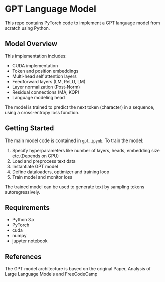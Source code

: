  # GPT Language Model

This repo contains PyTorch code to implement a GPT language model from scratch using Python. 

## Model Overview

This implementation includes:

- CUDA implementation
- Token and position embeddings
- Multi-head self attention layers
- Feedforward layers  (LM, ReLU, LM)
- Layer normalization (Post-Norm)
- Residual connections (MA, KQP)
- Language modeling head

The model is trained to predict the next token (character) in a sequence, using a cross-entropy loss function.

## Getting Started

The main model code is contained in `gpt.ipynb`. To train the model:

1. Specify hyperparameters like number of layers, heads, embedding size etc.(Depends on GPU)
2. Load and preprocess text data
3. Instantiate GPT model
4. Define dataloaders, optimizer and training loop 
5. Train model and monitor loss

The trained model can be used to generate text by sampling tokens autoregressively.

## Requirements

- Python 3.x 
- PyTorch
- cuda
- numpy
- jupyter notebook 

## References

The GPT model architecture is based on the original Paper, Analysis of Large Language Models and FreeCodeCamp

